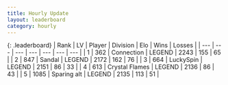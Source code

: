 ```yaml
---
title: Hourly Update
layout: leaderboard
category: hourly
---
```


{: .leaderboard}
| Rank | LV | Player | Division | Elo | Wins | Losses |
| --- | --- | --- | --- | --- | --- | --- |
| <span data-change="0">1</span> | 362 | <span title="ID: 539711">Connection</span> | LEGEND | <span data-change="0">2243</span> | <span data-change="0">155</span> | <span data-change="0">65</span> |
| <span data-change="0">2</span> | 847 | <span title="ID: 315148">Sandal</span> | LEGEND | <span data-change="-1">2172</span> | <span data-change="2">162</span> | <span data-change="1">76</span> |
| <span data-change="0">3</span> | 664 | <span title="ID: 498412">LuckySpin</span> | LEGEND | <span data-change="0">2151</span> | <span data-change="0">86</span> | <span data-change="0">33</span> |
| <span data-change="0">4</span> | 613 | <span title="ID: 163201">Crystal Flames</span> | LEGEND | <span data-change="0">2136</span> | <span data-change="0">86</span> | <span data-change="0">43</span> |
| <span data-change="0">5</span> | 1085 | <span title="ID: 203132">Sparing alt</span> | LEGEND | <span data-change="0">2135</span> | <span data-change="0">113</span> | <span data-change="0">51</span> |